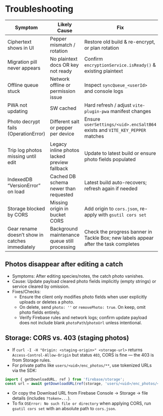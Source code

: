 # Troubleshooting

| Symptom | Likely Cause | Fix |
| ------- | ------------ | --- |
| Ciphertext shows in UI | Pepper mismatch / rotation | Restore old build & re-encrypt, or plan rotation |
| Migration pill never appears | No plaintext docs OR key not ready | Confirm `encryptionService.isReady()` & existing plaintext |
| Offline queue stuck | Network offline or permission issue | Inspect `syncQueue_<userId>` and console logs |
| PWA not updating | SW cached | Hard refresh / adjust `vite-plugin-pwa` manifest changes |
| Photo decrypt fails (OperationError) | Different salt or pepper per device | Ensure `userSettings/<uid>.encSaltB64` exists and `VITE_KEY_PEPPER` matches |
| Trip log photos missing until edit | Legacy inline photos lacked preview fallback | Update to latest build or ensure photo fields populated |
| IndexedDB “VersionError” on load | Cached DB schema newer than requested | Latest build auto-recovers; refresh again if needed |
| Storage blocked by CORS | Missing origin in bucket CORS | Add origin to `cors.json`, re-apply with `gsutil cors set` |
| Gear rename doesn’t show in catches immediately | Background maintenance queue still processing | Check the progress banner in Tackle Box; new labels appear after the task completes |

## Photos disappear after editing a catch

- Symptoms: After editing species/notes, the catch photo vanishes.
- Cause: Update payload cleared photo fields implicitly (empty strings) or service cleared by omission.
- Fixes/Checks:
  - Ensure the client only modifies photo fields when user explicitly uploads or deletes a photo.
  - On delete, send `photo: ''` or `removePhoto: true`. On keep, omit photo fields entirely.
  - Verify Firebase rules and network logs; confirm update payload does not include blank `photoPath`/`photoUrl` unless intentional.

## Storage: CORS vs. 403 (staging photos)

- If `curl -I -H "Origin: <staging-origin>" <storage-url>` returns `Access-Control-Allow-Origin` but status `403`, CORS is fine — the 403 is from Storage rules.
- For private paths like `users/<uid>/enc_photos/**`, use tokenized URLs via the SDK:

```ts
import { getDownloadURL, ref } from 'firebase/storage';
const url = await getDownloadURL(ref(storage, 'users/<uid>/enc_photos/<file>.enc'));
```

- Or copy the Download URL from Firebase Console → Storage → file details (includes `?token=...`).
- To fix `OSError: No such file or directory` when applying CORS, run `gsutil cors set` with an absolute path to `cors.json`.
